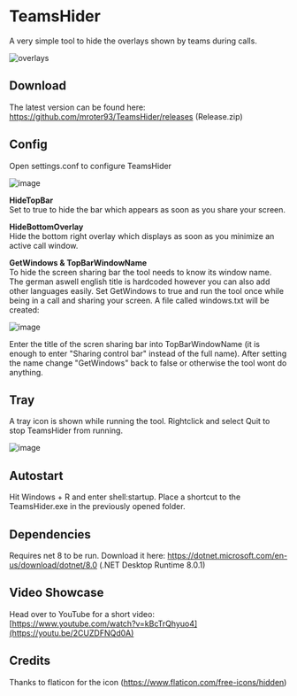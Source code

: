 # TeamsHider

A very simple tool to hide the overlays shown by teams during calls.

![overlays](https://github.com/mroter93/TeamsHider/assets/156033398/31047bbd-0da0-4779-affd-c1aa927f4524)

## Download

The latest version can be found here: https://github.com/mroter93/TeamsHider/releases (Release.zip)

## Config

Open settings.conf to configure TeamsHider

![image](https://github.com/mroter93/TeamsHider/assets/156033398/774fae73-cb97-4832-aee1-ab13e1956be5)

**HideTopBar**  
Set to true to hide the bar which appears as soon as you share your screen.

**HideBottomOverlay**  
Hide the bottom right overlay which displays as soon as you minimize an active call window.

**GetWindows & TopBarWindowName**  
To hide the screen sharing bar the tool needs to know its window name. The german aswell english title is hardcoded however you can also add other languages easily. Set GetWindows to true and run the tool once while being in a call and sharing your screen. A file called windows.txt will be created:

![image](https://github.com/mroter93/TeamsHider/assets/156033398/c48bfded-5293-4101-9deb-e02aca1d3738)

Enter the title of the scren sharing bar into TopBarWindowName (it is enough to enter "Sharing control bar" instead of the full name).
After setting the name change "GetWindows" back to false or otherwise the tool wont do anything.

## Tray

A tray icon is shown while running the tool. Rightclick and select Quit to stop TeamsHider from running.

![image](https://github.com/mroter93/TeamsHider/assets/156033398/f90d5bfe-9542-40f2-baa8-24cdf88d9fc8)

## Autostart

Hit Windows + R and enter shell:startup.
Place a shortcut to the TeamsHider.exe in the previously opened folder.

## Dependencies

Requires net 8 to be run. Download it here:
https://dotnet.microsoft.com/en-us/download/dotnet/8.0 (.NET Desktop Runtime 8.0.1)

## Video Showcase

Head over to YouTube for a short video:  
[https://www.youtube.com/watch?v=kBcTrQhyuo4](https://youtu.be/2CUZDFNQd0A)

## Credits

Thanks to flaticon for the icon (https://www.flaticon.com/free-icons/hidden)
